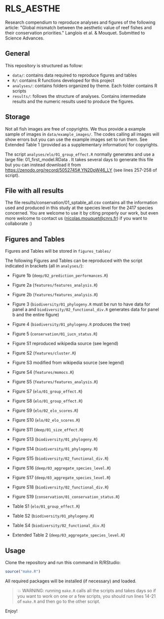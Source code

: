 # RLS_AESTHE

Research compendium to reproduce analyses and figures of the following article: "Global mismatch between the aesthetic value of reef fishes and their conservation priorities." Langlois et al. & Mouquet. Submitted to Science Advances.

## General

This repository is structured as follow:

- `data/`: contains data required to reproduce figures and tables
- `R/`: contains R functions developed for this project
- `analyses/`: contains folders organized by theme. Each folder contains R scripts
- `results/`: follows the structure of analyses. Contains intermediate results and the numeric results used to produce the figures.
    
## Storage

Not all fish images are free of copyrights. We thus provide a example sample of images in `data/example_images/`. The codes calling all images will show errors but you can use the example images set to run them. See Extended Table 1 (provided as a supplementary information) for copyrights. 

The script `analyses/elo/01_group_effect.R` normally generates and use a large file: 01_first_model.RData . It takes several days to generate this file but you can instead download it from https://zenodo.org/record/5052745#.YN2DpW46_LY (see lines 257-258 of script).

## File with all results  

The file results/conservation/01_sptable_all.csv contains all the information used and produced in this study at the species level for the 2417 species concerned. You are welcome to use it by citing properly our work, but even more welcome to contact us (nicolas.mouquet@cnrs.fr) if you want to collaborate :) 
    
## Figures and Tables

Figures and Tables will be stored in `figures_tables/`

The following Figures and Tables can be reproduced with the script indicated in brackets (all in `analyses/`):
    
- Figure 1b (`deep/02_prediction_performances.R`)
- Figure 2a (`features/features_analysis.R`)
- Figure 2b (`features/features_analysis.R`) 
- Figure 3 (`biodiversity/01_phylogeny.R` must be run to have data for panel a and `biodiversity/02_functional_div.R` generates data for panel b and the entire figure)
- Figure 4 (`biodiversity/01_phylogeny.R` produces the tree)
- Figure 5 (`conservation/01_iucn_status.R`)
- Figure S1 reproduced wikipedia source (see legend) 
- Figure S2 (`features/cluster.R`) 
- Figure S3 modified from wikipedia source (see legend) 
- Figure S4  (`features/momocs.R`)
- Figure S5  (`features/features_analysis.R`)
- Figure S7  (`elo/01_group_effect.R`)
- Figure S8  (`elo/01_group_effect.R`)
- Figure S9  (`elo/02_elo_scores.R`)
- Figure S10 (`elo/02_elo_scores.R`)
- Figure S11 (`deep/01_size_effect.R`)
- Figure S13 (`biodiversity/01_phylogeny.R`)
- Figure S14 (`biodiversity/01_phylogeny.R`)
- Figure S15 (`biodiversity/02_functional_div.R`)
- Figure S16 (`deep/03_aggregate_species_level.R`)
- Figure S17 (`deep/03_aggregate_species_level.R`)
- Figure S18 (`biodiversity/02_functional_div.R`)
- Figure S19 (`conservation/01_conservation_status.R`)
      
- Table S1 (`elo/01_group_effect.R`)
- Table S2 (`biodiversity/01_phylogeny.R`)
- Table S4 (`biodiversity/02_functional_div.R`)

- Extended Table 2 (`deep/03_aggregate_species_level.R`)

## Usage

Clone the repository and run this command in R/RStudio:

```r 
source("make.R")
```
All required packages will be installed (if necessary) and loaded.
> :boom: WARNING: running `make.R` calls all the scripts and takes days so if you want to work on one or a few scripts, you should run lines 14-21 of `make.R` and then go to the other script.

Enjoy!


